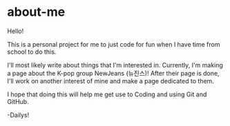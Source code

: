 # about-me

Hello!

This is a personal project for me to just code for fun when I have time from school to do this. 

I'll most likely write about things that I'm interested in. Currently, I'm making a page about the K-pop group NewJeans (뉴진스)! After their page is done, I'll work on another interest of mine and make a page dedicated to them. 

I hope that doing this will help me get use to Coding and using Git and GitHub.

-Dailys!